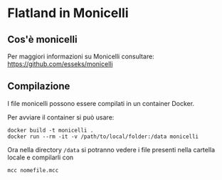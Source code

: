 # Flatland in Monicelli

## Cos'è monicelli
Per maggiori informazioni su Monicelli consultare: https://github.com/esseks/monicelli

## Compilazione
I file monicelli possono essere compilati in un container Docker.

Per avviare il container si può usare:

```
docker build -t monicelli .
docker run --rm -it -v /path/to/local/folder:/data monicelli
```

Ora nella directory `/data` si potranno vedere i file presenti nella cartella locale e compilarli con

```
mcc nomefile.mcc
```
